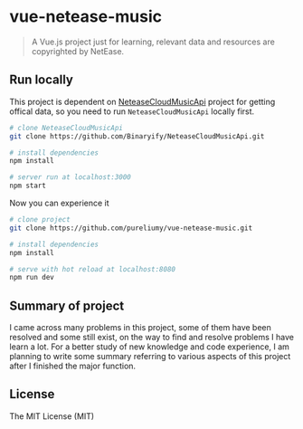 # vue-netease-music

> A Vue.js project just for learning, relevant data and resources are copyrighted by NetEase.

## Run locally
This project is dependent on [NeteaseCloudMusicApi](https://github.com/Binaryify/NeteaseCloudMusicApi) project for getting offical data, so you need to run `NeteaseCloudMusicApi` locally first.

``` bash
# clone NeteaseCloudMusicApi
git clone https://github.com/Binaryify/NeteaseCloudMusicApi.git

# install dependencies
npm install

# server run at localhost:3000
npm start
```
Now you can experience it
``` bash
# clone project
git clone https://github.com/pureliumy/vue-netease-music.git

# install dependencies
npm install

# serve with hot reload at localhost:8080
npm run dev
```
## Summary of project
I came across many problems in this project, some of them have been resolved and some still exist, on the way to find and resolve problems I have learn a lot. For a better study of new knowledge and code experience, I am planning to write some summary referring to various aspects of this project after I finished the major function.

## License
The MIT License (MIT)
